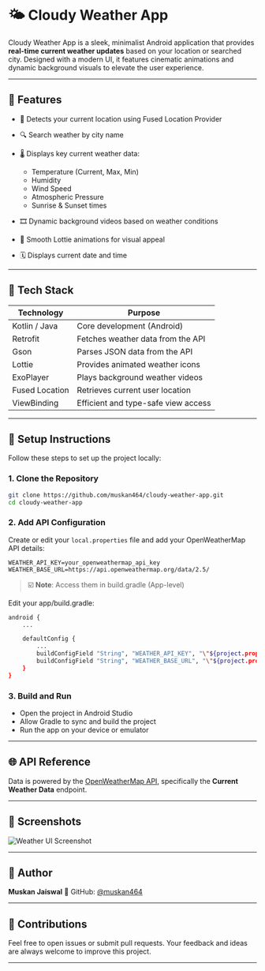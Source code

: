 
# 🌤️ Cloudy Weather App

Cloudy Weather App is a sleek, minimalist Android application that provides **real-time current weather updates** based on your location or searched city. Designed with a modern UI, it features cinematic animations and dynamic background visuals to elevate the user experience.

---

## 📱 Features

* 📍 Detects your current location using Fused Location Provider
* 🔍 Search weather by city name
* 🌡️ Displays key current weather data:

  * Temperature (Current, Max, Min)
  * Humidity
  * Wind Speed
  * Atmospheric Pressure
  * Sunrise & Sunset times
* 🎞️ Dynamic background videos based on weather conditions
* 🎨 Smooth Lottie animations for visual appeal
* 🗓️ Displays current date and time

---

## 🚀 Tech Stack

| Technology     | Purpose                             |
| -------------- | ----------------------------------- |
| Kotlin / Java  | Core development (Android)          |
| Retrofit       | Fetches weather data from the API   |
| Gson           | Parses JSON data from the API       |
| Lottie         | Provides animated weather icons     |
| ExoPlayer      | Plays background weather videos     |
| Fused Location | Retrieves current user location     |
| ViewBinding    | Efficient and type-safe view access |

---

## 🔧 Setup Instructions

Follow these steps to set up the project locally:

### 1. Clone the Repository

```bash
git clone https://github.com/muskan464/cloudy-weather-app.git
cd cloudy-weather-app
```

### 2. Add API Configuration

Create or edit your `local.properties` file and add your OpenWeatherMap API details:

```
WEATHER_API_KEY=your_openweathermap_api_key
WEATHER_BASE_URL=https://api.openweathermap.org/data/2.5/
```

> ☑️ **Note**: Access them in build.gradle (App-level)


Edit your app/build.gradle:
```bash
android {
    ...

    defaultConfig {
        ...
        buildConfigField "String", "WEATHER_API_KEY", "\"${project.properties['WEATHER_API_KEY']}\""
        buildConfigField "String", "WEATHER_BASE_URL", "\"${project.properties['WEATHER_BASE_URL']}\""
    }
}
```


### 3. Build and Run

* Open the project in Android Studio
* Allow Gradle to sync and build the project
* Run the app on your device or emulator

---

## 🌐 API Reference

Data is powered by the [OpenWeatherMap API](https://openweathermap.org/api), specifically the **Current Weather Data** endpoint.

---

## 📸 Screenshots

![Weather UI Screenshot](https://github.com/user-attachments/assets/694e546d-c7bc-4b21-a7f9-fa9182e45408)

---

## 👤 Author

**Muskan Jaiswal**
🔗 GitHub: [@muskan464](https://github.com/muskan464)

---

## 💬 Contributions

Feel free to open issues or submit pull requests. Your feedback and ideas are always welcome to improve this project.

---
